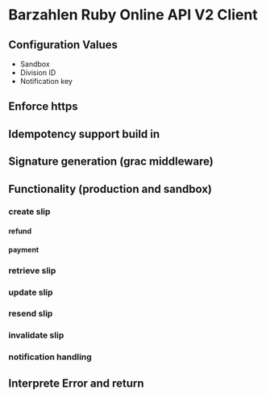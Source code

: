 # Barzahlen Ruby Online API V2 Client

## Configuration Values
* Sandbox
* Division ID
* Notification key
## Enforce https
## Idempotency support build in
## Signature generation (grac middleware)

## Functionality (production and sandbox)
### create slip
#### refund
#### payment
### retrieve slip
### update slip
### resend slip
### invalidate slip
### notification handling

## Interprete Error and return
